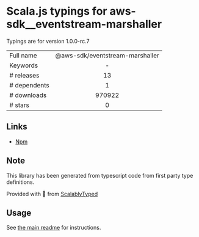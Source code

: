 
# Scala.js typings for aws-sdk__eventstream-marshaller

Typings are for version 1.0.0-rc.7



|                    |                 |
| ------------------ | :-------------: |
| Full name          | @aws-sdk/eventstream-marshaller |
| Keywords           | - |
| # releases         | 13 |
| # dependents       | 1 |
| # downloads        | 970922 |
| # stars            | 0 |

## Links
- [Npm](https://www.npmjs.com/package/%40aws-sdk%2Feventstream-marshaller)
    


## Note
This library has been generated from typescript code from first party type definitions.

Provided with :purple_heart: from [ScalablyTyped](https://github.com/oyvindberg/ScalablyTyped)

## Usage
See [the main readme](../../readme.md) for instructions.


